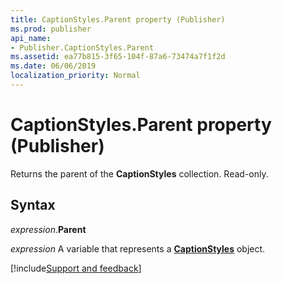```yaml
---
title: CaptionStyles.Parent property (Publisher)
ms.prod: publisher
api_name:
- Publisher.CaptionStyles.Parent
ms.assetid: ea77b815-3f65-104f-87a6-73474a7f1f2d
ms.date: 06/06/2019
localization_priority: Normal
---
```



# CaptionStyles.Parent property (Publisher)

Returns the parent of the **CaptionStyles** collection. Read-only.


## Syntax

_expression_.**Parent**

_expression_ A variable that represents a **[CaptionStyles](Publisher.CaptionStyles.md)** object.

[!include[Support and feedback](~/includes/feedback-boilerplate.md)]